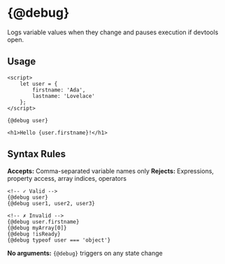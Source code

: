 # {@debug}

Logs variable values when they change and pauses execution if devtools open.

## Usage

```svelte
<script>
	let user = {
		firstname: 'Ada',
		lastname: 'Lovelace'
	};
</script>

{@debug user}

<h1>Hello {user.firstname}!</h1>
```

## Syntax Rules

**Accepts:** Comma-separated variable names only
**Rejects:** Expressions, property access, array indices, operators

```svelte
<!-- ✓ Valid -->
{@debug user}
{@debug user1, user2, user3}

<!-- ✗ Invalid -->
{@debug user.firstname}
{@debug myArray[0]}
{@debug !isReady}
{@debug typeof user === 'object'}
```

**No arguments:** `{@debug}` triggers on any state change